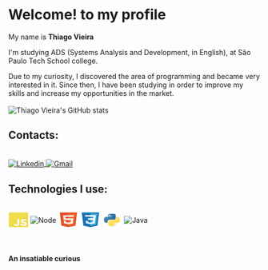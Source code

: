 # Welcome! to my profile
My name is **Thiago Vieira**

I'm studying ADS (Systems Analysis and Development, in English), at São Paulo Tech School college.

Due to my curiosity, I discovered the area of programming and became very interested in it. Since then, I have been studying in order to improve my skills and increase my opportunities in the market.
<br><br>
![Thiago Vieira's GitHub stats](https://github-readme-stats.vercel.app/api?username=thiagovieiras&show_icons=true&theme=synthwave)

## Contacts:
<div style="display: inline_block"><br>
  <a href="https://www.linkedin.com/in/thiago-vieira-823a372a5/">
    <img align="center" alt="Linkedin" src="https://img.shields.io/badge/LinkedIn-0077B5?style=for-the-badge&logo=linkedin&logoColor=white">
  </a>
  <a href="mailto:thiagovieirab2b@gmail.com">
    <img align="center" alt="Gmail" src="https://img.shields.io/badge/Gmail-D14836?style=for-the-badge&logo=gmail&logoColor=white">
  </a>
</div>

## Technologies I use:

<div style="display: inline_block"><br>
  <img align="center" alt="Js" height="30" width="40" src="https://raw.githubusercontent.com/devicons/devicon/master/icons/javascript/javascript-plain.svg">
  <img align="center" alt="Node" height="30" width="40" src="https://cdn.jsdelivr.net/gh/devicons/devicon/icons/nodejs/nodejs-original.svg">
  <img align="center" alt="HTML" height="30" width="40" src="https://raw.githubusercontent.com/devicons/devicon/master/icons/html5/html5-original.svg">
  <img align="center" alt="CSS" height="30" width="40" src="https://raw.githubusercontent.com/devicons/devicon/master/icons/css3/css3-original.svg">
  <img align="center" alt="Python" height="30" width="40" src="https://raw.githubusercontent.com/devicons/devicon/master/icons/python/python-original.svg">
  <img align="center" alt="Java" height="30" width="40" src="https://cdn.jsdelivr.net/gh/devicons/devicon/icons/java/java-original.svg">
</div>


<br>
<br>

#### An insatiable curious

